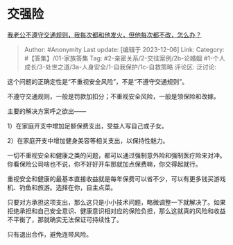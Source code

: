 # 交强险
[我老公不遵守交通规则，我每次都和他发火，但他每次都不改，怎么办？](https://www.zhihu.com/question/631870785/answer/3315210344)

> Author: #Anonymity
> Last update: [编辑于 2023-12-06]
> Link:
> Category: #【答集】/01-家族答集 
> Tag: #2-亲密关系/2-交往案例/2b-论婚姻 #1-个人成长/3-处世之道/3a-人身安全/1-自我保护/1c-自救策略
> 评论区:
> 泛讨论:

这个问题的正确定性是“不重视安全风险”，不是“不遵守交通规则”。

不遵守交通规则，一般是罚款加扣分；不重视安全风险，一般是领保险和改嫁。

主要的解决方案呼之欲出——

1）在家庭开支中增加足额保费支出，受益人写自己或子女。

2）在家庭开支中增加健身美容等相关支出，以保持性魅力。

一切不重视安全和健康之类的问题，都可以通过强制意外险和强制医疗险来对冲。你看保险公司啥也不说，你不好好开车那就加点保费嘛，你交得起就行。

重视安全和健康的最基本直接收益就是每年保费可以省不少，可以有更多钱买游戏机、钓鱼和旅游。选择在你，自主点菜。

只要对方承担这项支出，那么这只是小小技术问题，略微调整一下就解决了。如果拒绝承担和自己安全意识、健康意识相对应的保险负担，那么这就真的风险和收益不平衡了，那就确实无法保证可持续性了。

只有退出合作，避免连带风险。